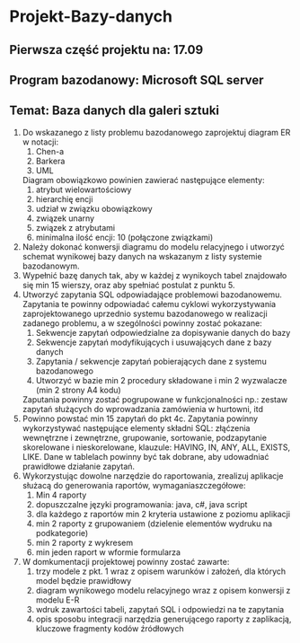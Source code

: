 # Projekt-Bazy-danych
<h2>Pierwsza część projektu na: 17.09</h2>
<h2>Program bazodanowy: Microsoft SQL server</h2>
<h2>Temat: Baza danych dla galeri sztuki</h2>
<ol>
  <li>Do wskazanego z listy problemu bazodanowego zaprojektuj diagram ER w notacji:
    <ol>
      <li>Chen-a</li>
      <li>Barkera</li>
      <li>UML</li>
  </ol>
  Diagram obowiązkowo powinien zawierać następujące elementy:
  <ol>
    <li>atrybut wielowartościowy</li>
    <li>hierarchię encji</li>
    <li>udział w związku obowiązkowy</li>
    <li>związek unarny</li>
    <li>związek z atrybutami</li>
    <li>minimalna ilość encji: 10 (połączone związkami)</li>
  </ol>
  </li>
  <li>Należy dokonać konwersji diagramu  do modelu relacyjnego i utworzyć schemat wynikowej bazy danych na wskazanym z listy systemie bazodanowym.</li>
  <li>Wypełnić bazę danych tak, aby w każdej z wynikoych tabel znajdowało się min 15 wierszy, oraz aby spełniać postulat z punktu 5.</li>
  <li>Utworzyć zapytania SQL odpowiadające problemowi bazodanowemu. Zapytania te powinny odpowiadać całemu cyklowi wykorzystywania zaprojektowanego uprzednio systemu bazodanowego w realizacji zadanego problemu, a w szególności  powinny zostać pokazane:
  <ol>
    <li>Sekwencje zapytań odpowiedzialne za dopisywanie danych do bazy</li>
    <li>Sekwencje zapytań modyfikujących i usuwających dane z bazy danych</li>
    <li>Zapytania / sekwencje zapytań pobierających dane z systemu bazodanowego</li>
    <li>Utworzyć w bazie min 2 procedury składowane i min 2 wyzwalacze (min 2 strony A4 kodu)</li>
  </ol>
  Zaputania powinny zostać pogrupowane w funkcjonalności np.: zestaw zapytań służących do wprowadzania zamówienia w hurtowni, itd
  <li>Powinno powstać min 15 zapytań do pkt 4c. Zapytania powinny wykorzystywać następujące elementy składni SQL: złąćzenia wewnętrzne i zewnętrzne, grupowanie, sortowanie, podzapytanie skorelowane i nieskorelowane, klauzule: HAVING, IN, ANY, ALL, EXISTS, LIKE. Dane w tablelach powinny być tak dobrane, aby udowadniać prawidłowe działanie zapytań.</li>
  <li>Wykorzystując dowolne narzędzie do raportowania, zrealizuj aplikacje służacą do generowania raportów, wymaganiaszczegółowe:
  <ol>
    <li>Min 4 raporty</li>
    <li>dopuszczalne języki programowania: java, c#, java script</li>
    <li>dla każdego z raportów min 2 kryteria ustawione z poziomu aplikacji</li>
    <li> min 2 raporty z grupowaniem (dzielenie elementów wydruku na podkategorie)</li>
    <li>min 2 raporty z wykresem</li>
    <li>min jeden raport w wformie formularza</li>
  </ol>
  <li>W domkumentacji projektowej powinny zostać zawarte:
  <ol>
    <li>trzy modele z pkt. 1 wraz z opisem warunków i założeń, dla których model będzie prawidłowy</li>
    <li>diagram wynikowego modelu relacyjnego wraz z opisem konwersji z modelu E-R</li>
    <li>wdruk zawartości tabeli, zapytań SQL i odpowiedzi na te zapytania</li>
    <li>opis sposobu integracji narzędzia generującego raporty  z zaplikacją, kluczowe fragmenty kodów źródłowych
  </ol>
</ol>
